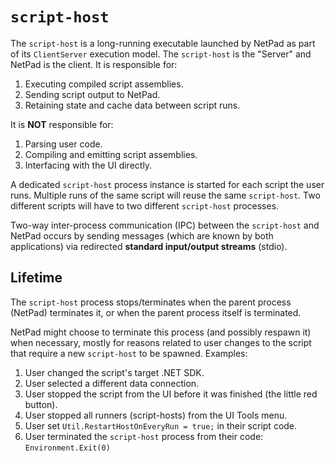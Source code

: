 ﻿# `script-host`

The `script-host` is a long-running executable launched by NetPad as part of its `ClientServer`
execution model. The `script-host` is the "Server" and NetPad is the client. It is responsible for:

1. Executing compiled script assemblies.
2. Sending script output to NetPad.
3. Retaining state and cache data between script runs.

It is **NOT** responsible for:

1. Parsing user code.
2. Compiling and emitting script assemblies.
3. Interfacing with the UI directly.

A dedicated `script-host` process instance is started for each script the user runs.
Multiple runs of the same script will reuse the same `script-host`. Two different scripts
will have to two different `script-host` processes.

Two-way inter-process communication (IPC) between the `script-host` and NetPad occurs by sending
messages (which are known by both applications) via redirected **standard input/output streams**
(stdio).

## Lifetime

The `script-host` process stops/terminates when the parent process (NetPad) terminates it, or when
the parent process itself is terminated.

NetPad might choose to terminate this process (and possibly respawn it) when necessary, mostly for
reasons related to user changes to the script that require a new `script-host` to be spawned.
Examples:

1. User changed the script's target .NET SDK.
2. User selected a different data connection.
3. User stopped the script from the UI before it was finished (the little red button).
4. User stopped all runners (script-hosts) from the UI Tools menu. 
5. User set `Util.RestartHostOnEveryRun = true;` in their script code.
6. User terminated the `script-host` process from their code: `Environment.Exit(0)`
